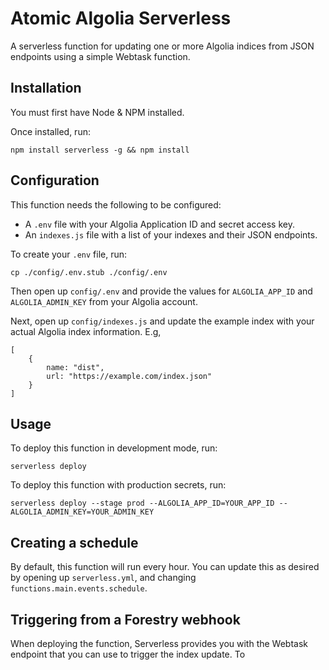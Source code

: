 # Atomic Algolia Serverless

A serverless function for updating one or more Algolia indices from JSON endpoints using a simple Webtask function.

## Installation

You must first have Node & NPM installed.

Once installed, run:

```
npm install serverless -g && npm install
```

## Configuration

This function needs the following to be configured:

* A `.env` file with your Algolia Application ID and secret access key.
* An `indexes.js` file with a list of your indexes and their JSON endpoints.

To create your `.env` file, run:

```
cp ./config/.env.stub ./config/.env
```

Then open up `config/.env` and provide the values for `ALGOLIA_APP_ID` and `ALGOLIA_ADMIN_KEY` from your Algolia account.

Next, open up `config/indexes.js` and update the example index with your actual Algolia index information. E.g,

```
[
    {
        name: "dist",
        url: "https://example.com/index.json"
    }
]
```

## Usage

To deploy this function in development mode, run:

```
serverless deploy
```

To deploy this function with production secrets, run:

```
serverless deploy --stage prod --ALGOLIA_APP_ID=YOUR_APP_ID --ALGOLIA_ADMIN_KEY=YOUR_ADMIN_KEY
```

## Creating a schedule

By default, this function will run every hour. You can update this as desired by opening up `serverless.yml`, and changing `functions.main.events.schedule`.

## Triggering from a Forestry webhook

When deploying the function, Serverless provides you with the Webtask endpoint that you can use to trigger the index update. To
